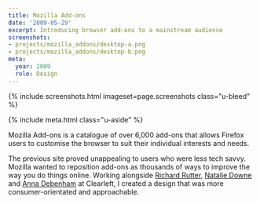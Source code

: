 ```yaml
---
title: Mozilla Add-ons
date: '2009-05-29'
excerpt: Introducing browser add-ons to a mainstream audience
screenshots:
- projects/mozilla_addons/desktop-a.png
- projects/mozilla_addons/desktop-b.png
meta:
  year: 2009
  role: Design
---
```

{% include screenshots.html
  imageset=page.screenshots
  class="u-bleed"
%}

{% include meta.html
  class="u-aside"
%}

Mozilla Add-ons is a catalogue of over 6,000 add-ons that allows Firefox users to customise the browser to suit their individual interests and needs.

The previous site proved unappealing to users who were less tech savvy. Mozilla wanted to reposition add-ons as thousands of ways to improve the way you do things online. Working alongside [Richard Rutter][1], [Natalie Downe][2] and [Anna Debenham][3] at Clearleft, I created a design that was more consumer-orientated and approachable.

[1]: http://clearleft.com/is/richard-rutter/
[2]: http://clearleft.com/is/natalie-downe/
[3]: http://maban.co.uk/
